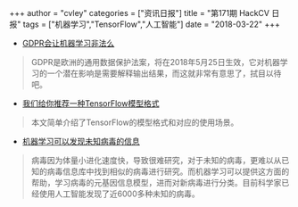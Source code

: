 +++
author = "cvley"
categories = ["资讯日报"]
title = "第171期 HackCV 日报"
tags = ["机器学习","TensorFlow","人工智能"]
date = "2018-03-22"
+++

- [GDPR会让机器学习非法么](https://www.kdnuggets.com/2018/03/gdpr-machine-learning-illegal.html?from=hackcv&hmsr=hackcv.com&utm_medium=hackcv.com&utm_source=hackcv.com)

> GDPR是欧洲的通用数据保护法案，将在2018年5月25日生效，它对机器学习的一个潜在影响是需要解释输出结果，而这就非常有意思了，拭目以待吧。

- [我们给你推荐一种TensorFlow模型格式](https://zhuanlan.zhihu.com/p/34471266?from=hackcv&hmsr=hackcv.com&utm_medium=hackcv.com&utm_source=hackcv.com)

> 本文简单介绍了TensorFlow的模型格式和对应的使用场景。

- [机器学习可以发现未知病毒的信息](https://www.nature.com/articles/d41586-018-03358-3?from=hackcv&hmsr=hackcv.com&utm_medium=hackcv.com&utm_source=hackcv.com)

> 病毒因为体量小进化速度快，导致很难研究，对于未知的病毒，更难以从已知的病毒信息库中找到相似的病毒进行研究。而机器学习可以提供这方面的帮助，学习病毒的元基因信息模型，进而对新病毒进行分类。目前科学家已经使用人工智能发现了近6000多种未知的病毒。


